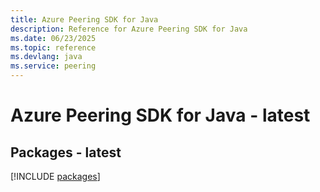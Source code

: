 ```yaml
---
title: Azure Peering SDK for Java
description: Reference for Azure Peering SDK for Java
ms.date: 06/23/2025
ms.topic: reference
ms.devlang: java
ms.service: peering
---
```

# Azure Peering SDK for Java - latest
## Packages - latest
[!INCLUDE [packages](peering-index.md)]